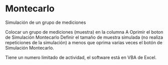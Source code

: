 # Montecarlo
Simulación de un grupo de mediciones

Colocar un grupo de mediciones (muestra) en la columna A
Oprimir el boton de Simulación Montecarlo
Definir el tamaño de muestra simulada (no realiza repeticiones de la simulación)
 a menos que oprima varias veces el botón de Simulación Montecarlo.

Tiene un numero limitado de actividad, el software está en VBA de Excel.
